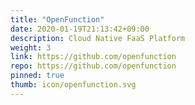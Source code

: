 ```yaml
---
title: "OpenFunction"
date: 2020-01-19T21:13:42+09:00
description: Cloud Native FaaS Platform
weight: 3
link: https://github.com/openfunction
repo: https://github.com/openfunction
pinned: true
thumb: icon/openfunction.svg
---
```

